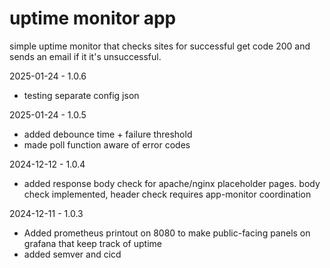 # uptime monitor app 

simple uptime monitor that checks sites for successful get code 200
and sends an email if it it's unsuccessful.

2025-01-24 - 1.0.6
- testing separate config json


2025-01-24 - 1.0.5
- added debounce time + failure threshold
- made poll function aware of error codes

2024-12-12 - 1.0.4 
- added response body check for apache/nginx placeholder pages. body check implemented, header check requires app-monitor coordination

2024-12-11 - 1.0.3
- Added prometheus printout on 8080 to make public-facing panels on grafana that keep track of uptime 
- added semver and cicd 
